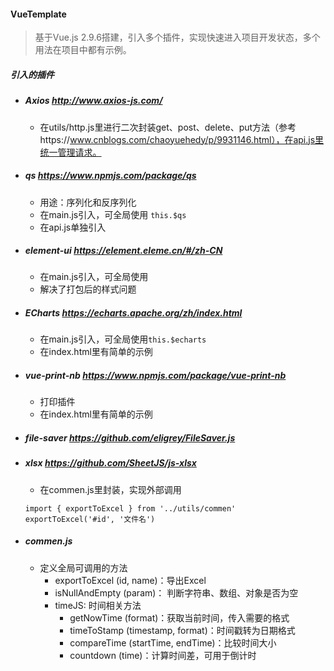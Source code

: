 #### VueTemplate
> 基于Vue.js 2.9.6搭建，引入多个插件，实现快速进入项目开发状态，多个用法在项目中都有示例。
##### 引入的插件
- ##### Axios http://www.axios-js.com/
	- 在utils/http.js里进行二次封装get、post、delete、put方法（参考https://www.cnblogs.com/chaoyuehedy/p/9931146.html），在api.js里统一管理请求。
- ##### qs https://www.npmjs.com/package/qs
	- 用途：序列化和反序列化
	- 在main.js引入，可全局使用  ```this.$qs```
	- 在api.js单独引入
- ##### element-ui https://element.eleme.cn/#/zh-CN
	- 在main.js引入，可全局使用
	- 解决了打包后的样式问题
- ##### ECharts https://echarts.apache.org/zh/index.html
	- 在main.js引入，可全局使用```this.$echarts```
	- 在index.html里有简单的示例
- ##### vue-print-nb https://www.npmjs.com/package/vue-print-nb
	- 打印插件
	- 在index.html里有简单的示例
- ##### file-saver https://github.com/eligrey/FileSaver.js
- ##### xlsx https://github.com/SheetJS/js-xlsx
	- 在commen.js里封装，实现外部调用
	``` 
	import { exportToExcel } from '../utils/commen'
	exportToExcel('#id', '文件名')
	```
- ##### commen.js
	- 定义全局可调用的方法
		- exportToExcel (id, name)：导出Excel
		- isNullAndEmpty (param)： 判断字符串、数组、对象是否为空
		- timeJS: 时间相关方法
  		  - getNowTime (format)：获取当前时间，传入需要的格式
  		  - timeToStamp (timestamp, format)：时间戳转为日期格式
  		  - compareTime (startTime, endTime)：比较时间大小
  		  - countdown (time)：计算时间差，可用于倒计时